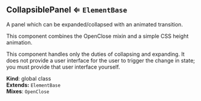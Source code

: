 <a name="CollapsiblePanel"></a>
## CollapsiblePanel ⇐ <code>ElementBase</code>
A panel which can be expanded/collapsed with an animated transition.

This component combines the OpenClose mixin and a simple CSS height
animation.

This component handles only the duties of collapsing and expanding. It does
not provide a user interface for the user to trigger the change in state;
you must provide that user interface yourself.

**Kind**: global class  
**Extends:** <code>ElementBase</code>  
**Mixes**: <code>OpenClose</code>  
